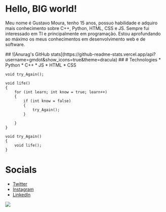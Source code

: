 # Hello, BIG world!
<p>
Meu nome é Gustavo Moura, tenho 15 anos, possuo habilidade e adquiro mais conhecimento sobre C++, Python, HTML, CSS e JS. Sempre fui interessado em TI e principalmente em programação. Estou aprofundando ao máximo os meus conhecimentos em desenvolvimento web e de software.
</p>
##
![Anurag's GitHub stats](https://github-readme-stats.vercel.app/api?username=gmdot&show_icons=true&theme=dracula)
##
# Technologies
* Python
* C++
* JS
* HTML
* CSS

```
void try_Again();

void life()
{
    for (int learn; int know = true; learn++)
    {
        if (int know = false)
        {
            try_Again();
        }
        
    }
}

void try_Again()
{
    void life();
}
```          

# Socials
* [Twitter](https://twitter.com/m4ddz7)
* [Instagram](https://www.instagram.com/m4ddz7/)
* [LinkedIn](https://www.linkedin.com/in/gustavo-mouradev/)

<img src="https://steamuserimages-a.akamaihd.net/ugc/2423375955450527378/F0244B5A54A3EA82A1E3B6D18A97569EFF1AE1A2/">
